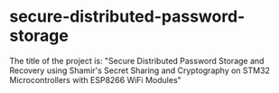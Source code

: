 # secure-distributed-password-storage

The title of the project is: "Secure Distributed Password Storage and Recovery using Shamir's Secret Sharing and Cryptography on STM32 Microcontrollers with ESP8266 WiFi Modules"
